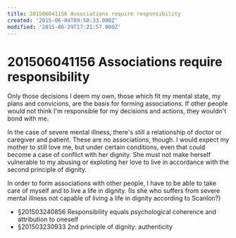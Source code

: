 ```yaml
---
title: 201506041156 Associations require responsibility
created: '2015-06-04T09:50:33.000Z'
modified: '2015-06-29T17:21:57.000Z'
---
```


# 201506041156 Associations require responsibility

Only those decisions I deem my own, those which fit my mental state, my plans and convicions, are the basis for forming associations. If other people would not think I'm responsible for my decisions and actions, they wouldn't bond with me.

In the case of severe mental illness, there's still a relationship of doctor or caregiver and patient. These are no associations, though. I would expect my mother to still love me, but under certain conditions, even that could become a case of conflict with her dignity. She must not make herself vulnerable to my abusing or exploting her love to live in accordance with the second principle of dignity.

In order to form associations with other people, I have to be able to take care of myself and to live a life in dignity. (Is she who suffers from severe mental illness not capable of living a life in dignity according to Scanlon?)

- §201503240856 Responsibility equals psychological coherence and attribution to oneself
- §201503230933 2nd principle of dignity: authenticity
